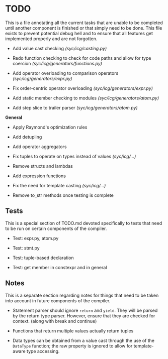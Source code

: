 # TODO
This is a file annotating all the current tasks that are unable to be completed until another component is finished or that simply need
to be done.  This file exists to prevent potential debug hell and to ensure that all features get implemented properly and are not forgotten.
 
 - Add value cast checking *(syc/icg/casting.py)*
 
 - Redo function checking to check for code paths and allow for type coercion *(syc/icg/generators/functions.py)*
 
 - Add operator overloading to comparison operators *(syc/icg/generators/expr.py)*
 
 - Fix order-centric operator overloading *(syc/icg/generators/expr.py)*
 
 - Add static member checking to modules *(syc/icg/generators/atom.py)*
 
 - Add step slice to trailer parser *(syc/icg/generators/atom.py)*
 
 **General**
 
 - Apply Raymond's optimization rules
 
 - Add detupling
 
 - Add operator aggregators
 
 - Fix tuples to operate on types instead of values *(syc/icg/...)*
 
 - Remove structs and lambdas
   
 - Add expression functions
 
 - Fix the need for template casting *(syc/icg/...)*
 
 - Remove to_str methods once testing is complete


## Tests
This is a special section of TODO.md devoted specifically to tests that need to be run on certain components of the compiler.

 - Test: expr.py, atom.py
 
 - Test: stmt.py 
 
 - Test: tuple-based declaration
 
 - Test: get member in constexpr and in general
 
## Notes
This is a separate section regarding notes for things that need to be taken into account in future components of the compiler.

 - Statement parser should ignore `return` and `yield`.  They will be parsed by the return type parser.  However, ensure that
 they are checked for context. (along with break and continue)
 
 - Functions that return multiple values actually return tuples
 
 - Data types can be obtained from a value cast through the use of the `DataType` function; the raw property is ignored to allow for
 template-aware type accessing.
